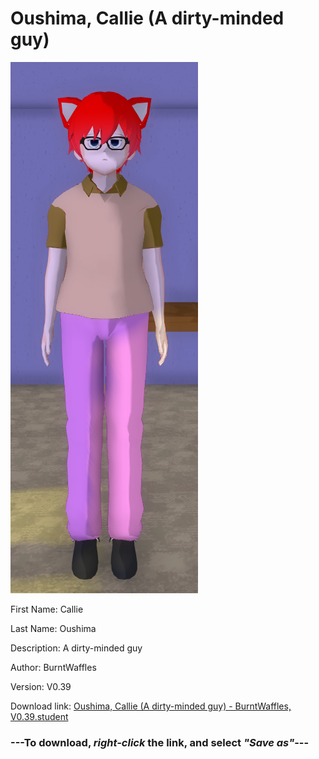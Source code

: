 # Oushima, Callie (A dirty-minded guy)

<img src = "https://raw.githubusercontent.com/Arbiter1223/Daigaku-Gurashi-Custom-Students/master/Students/Files/Oushima%2C%20Callie%20(A%20dirty-minded%20guy).png">

First Name: Callie

Last Name: Oushima

Description: A dirty-minded guy

Author: BurntWaffles

Version: V0.39

Download link: <a href="https://raw.githubusercontent.com/Arbiter1223/Daigaku-Gurashi-Custom-Students/master/Students/Files/Oushima%2C%20Callie%20(A%20dirty-minded%20guy)%20-%20BurntWaffles%2C%20V0.39.student">Oushima, Callie (A dirty-minded guy) - BurntWaffles, V0.39.student</a>

### ---**To download, _right-click_ the link, and select _"Save as"_**---
